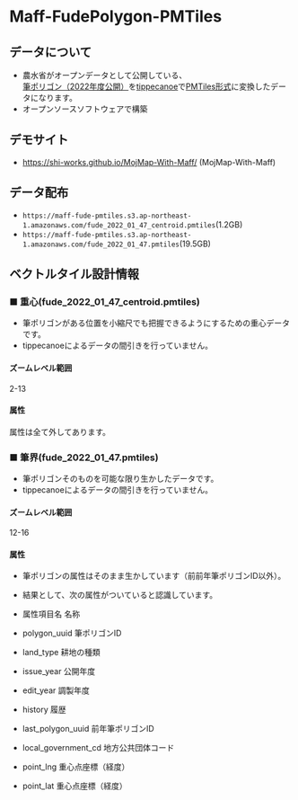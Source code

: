 # Maff-FudePolygon-PMTiles

## データについて
- 農水省がオープンデータとして公開している、[筆ポリゴン（2022年度公開）](https://www.maff.go.jp/j/tokei/porigon/)を[tippecanoe](https://github.com/felt/tippecanoe)で[PMTiles形式](https://github.com/protomaps/PMTiles)に変換したデータになります。
- オープンソースソフトウェアで構築

## デモサイト
- https://shi-works.github.io/MojMap-With-Maff/ (MojMap-With-Maff)

## データ配布
- `https://maff-fude-pmtiles.s3.ap-northeast-1.amazonaws.com/fude_2022_01_47_centroid.pmtiles`(1.2GB)
- `https://maff-fude-pmtiles.s3.ap-northeast-1.amazonaws.com/fude_2022_01_47.pmtiles`(19.5GB)

## ベクトルタイル設計情報
### ■ 重心(fude_2022_01_47_centroid.pmtiles)
- 筆ポリゴンがある位置を小縮尺でも把握できるようにするための重心データです。
- tippecanoeによるデータの間引きを行っていません。

#### ズームレベル範囲
2-13

#### 属性
属性は全て外してあります。

### ■ 筆界(fude_2022_01_47.pmtiles)
- 筆ポリゴンそのものを可能な限り生かしたデータです。
- tippecanoeによるデータの間引きを行っていません。

#### ズームレベル範囲
12-16

#### 属性
- 筆ポリゴンの属性はそのまま生かしています（前前年筆ポリゴンID以外）。
- 結果として、次の属性がついていると認識しています。

- 属性項目名 名称
- polygon_uuid 筆ポリゴンID
- land_type 耕地の種類
- issue_year 公開年度
- edit_year 調製年度
- history 履歴
- last_polygon_uuid 前年筆ポリゴンID
- local_government_cd 地方公共団体コード
- point_lng 重心点座標（経度）
- point_lat 重心点座標（経度）
